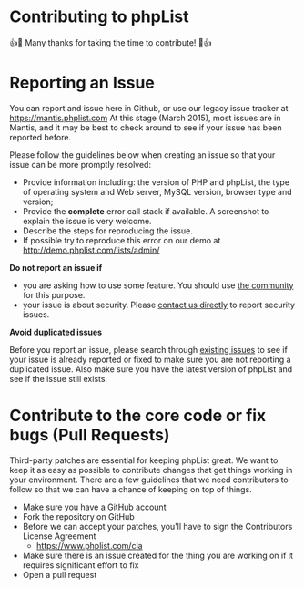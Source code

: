 

# Contributing to phpList

:+1::tada: Many thanks for taking the time to contribute! :tada::+1:

# Reporting an Issue

You can report and issue here in Github, or use our legacy issue tracker at https://mantis.phplist.com
At this stage (March 2015), most issues are in Mantis, and it may be best to check around to see if your issue has been reported before.

Please follow the guidelines below when creating an issue so that your issue can be more promptly resolved:

* Provide information including: the version of PHP and phpList, the type of operating system and Web server, MySQL version, browser type and version;
* Provide the **complete** error call stack if available. A screenshot to explain the issue is very welcome.
* Describe the steps for reproducing the issue. 
* If possible try to reproduce this error on our demo at http://demo.phplist.com/lists/admin/

**Do not report an issue if**

* you are asking how to use some feature. You should use [the community](http://community.phplist.com) for this purpose.
* your issue is about security. Please [contact us directly](mailto:info@phplist.com) to report security issues.

**Avoid duplicated issues**

Before you report an issue, please search through [existing issues](https://mantis.phplist.com) to see if your issue is already reported or fixed to make sure you are not reporting a duplicated issue. 
Also make sure you have the latest version of phpList and see if the issue still exists.


# Contribute to the core code or fix bugs (Pull Requests)

Third-party patches are essential for keeping phpList great. 
We want to keep it as easy as possible to contribute changes that get things working in your environment. 
There are a few guidelines that we need contributors to follow so that we can have a chance of keeping on top of things.

* Make sure you have a [GitHub account](https://github.com/signup/free)
* Fork the repository on GitHub
* Before we can accept your patches, you'll have to sign the Contributors License Agreement 
  * https://www.phplist.com/cla
* Make sure there is an issue created for the thing you are working on if it requires significant effort to fix
* Open a pull request 



